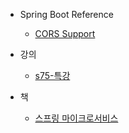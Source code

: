 - Spring Boot Reference
    - [CORS Support](https://github.com/chori84/til/blob/master/SpringBoot/Reference_YouTube/CorsSupport.md)

- 강의
    - [s75-특강](https://github.com/chori84/til/blob/master/CleanCode/s75-%ED%8A%B9%EA%B0%95.md)

- 책
    - [스프링 마이크로서비스](https://github.com/chori84/til/blob/master/Book/SpringMicroservices/ch-01.md)
